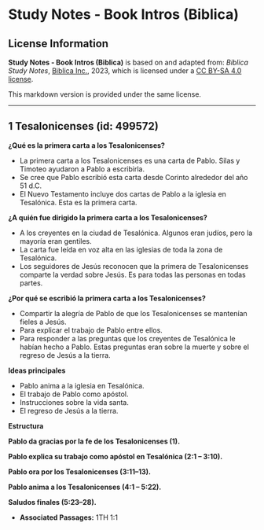 # Study Notes - Book Intros (Biblica)

## License Information

**Study Notes - Book Intros (Biblica)** is based on and adapted from: _Biblica Study Notes_, [Biblica Inc.](https://www.biblica.com/), 2023, which is licensed under a [CC BY-SA 4.0 license](https://creativecommons.org/licenses/by-sa/4.0/legalcode.en).

This markdown version is provided under the same license.



--------------------------------

## 1 Tesalonicenses (id: 499572)

**¿Qué es la primera carta a los Tesalonicenses?**

* La primera carta a los Tesalonicenses es una carta de Pablo. Silas y Timoteo ayudaron a Pablo a escribirla.
* Se cree que Pablo escribió esta carta desde Corinto alrededor del año 51 d.C.
* El Nuevo Testamento incluye dos cartas de Pablo a la iglesia en Tesalónica. Esta es la primera carta.

**¿A quién fue dirigido la primera carta a los Tesalonicenses?**

* A los creyentes en la ciudad de Tesalónica. Algunos eran judíos, pero la mayoría eran gentiles.
* La carta fue leída en voz alta en las iglesias de toda la zona de Tesalónica.
* Los seguidores de Jesús reconocen que la primera de Tesalonicenses comparte la verdad sobre Jesús. Es para todas las personas en todas partes.

**¿Por qué se escribió la primera carta a los Tesalonicenses?**

* Compartir la alegría de Pablo de que los Tesalonicenses se mantenían fieles a Jesús.
* Para explicar el trabajo de Pablo entre ellos.
* Para responder a las preguntas que los creyentes de Tesalónica le habían hecho a Pablo. Estas preguntas eran sobre la muerte y sobre el regreso de Jesús a la tierra.

**Ideas principales**

* Pablo anima a la iglesia en Tesalónica.
* El trabajo de Pablo como apóstol.
* Instrucciones sobre la vida santa.
* El regreso de Jesús a la tierra.

**Estructura**

**Pablo da gracias por la fe de los Tesalonicenses (1\).**

**Pablo explica su trabajo como apóstol en Tesalónica (2:1 – 3:10\).**

**Pablo ora por los Tesalonicenses (3:11–13\).**

**Pablo anima a los Tesalonicenses (4:1 – 5:22\).**

**Saludos finales (5:23–28\).**

* **Associated Passages:** 1TH 1:1

